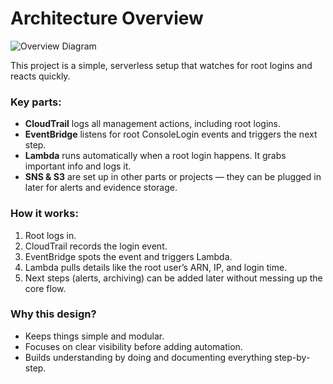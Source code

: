 # Architecture Overview
![Overview Diagram](https://github.com/user-attachments/assets/377d68d3-a396-4ec2-9d80-dedd88579bf8)

This project is a simple, serverless setup that watches for root logins and reacts quickly.

### Key parts:

- **CloudTrail** logs all management actions, including root logins.  
- **EventBridge** listens for root ConsoleLogin events and triggers the next step.  
- **Lambda** runs automatically when a root login happens. It grabs important info and logs it.  
- **SNS & S3** are set up in other parts or projects — they can be plugged in later for alerts and evidence storage.  

### How it works:

1. Root logs in.  
2. CloudTrail records the login event.  
3. EventBridge spots the event and triggers Lambda.  
4. Lambda pulls details like the root user’s ARN, IP, and login time.  
5. Next steps (alerts, archiving) can be added later without messing up the core flow.  

### Why this design?

- Keeps things simple and modular.  
- Focuses on clear visibility before adding automation.  
- Builds understanding by doing and documenting everything step-by-step.  

